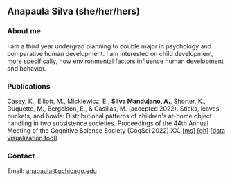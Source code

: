 ## Anapaula Silva (she/her/hers)

### About me

I am a third year undergrad planning to double major in psychology and comparative human development. I am interested on child development, more specifically, how environmental factors influence human development and behavior.

### Publications
Casey, K., Elliott, M., Mickiewicz, E., **Silva Mandujano, A.**, Shorter, K., Duquette, M., Bergelson, E., & Casillas, M. (accepted 2022). Sticks, leaves, buckets, and bowls: Distributional patterns of children's at-home object handling in two subsistence societies. Proceedings of the 44th Annual Meeting of the Cognitive Science Society (CogSci 2022) XX. [[ms](https://psyarxiv.com/yfnj4/)] [[gh](https://github.com/kennedycasey/daylong-object-ids)] [[data visualization tool](https://aclew.shinyapps.io/CogSci-TSE-ROS-objects/)]

### Contact 
Email: anapaula@uchicago.edu